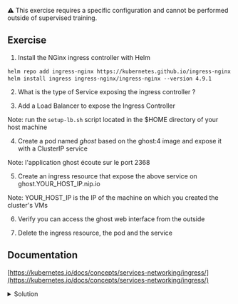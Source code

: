 :warning: This exercise requires a specific configuration and cannot be performed outside of supervised training.

## Exercise

1. Install the NGinx ingress controller with Helm

```
helm repo add ingress-nginx https://kubernetes.github.io/ingress-nginx
helm install ingress ingress-nginx/ingress-nginx --version 4.9.1
```

2. What is the type of Service exposing the ingress controller ?

3. Add a Load Balancer to expose the Ingress Controller

Note: run the ```setup-lb.sh``` script located in the $HOME directory of your host machine

4. Create a pod named *ghost* based on the ghost:4 image and expose it with a ClusterIP service

Note: l'application ghost écoute sur le port 2368

5. Create an ingress resource that expose the above service on ghost.YOUR_HOST_IP.nip.io

Note: YOUR_HOST_IP is the IP of the machine on which you created the cluster's VMs

6. Verify you can access the ghost web interface from the outside

7. Delete the ingress resource, the pod and the service

## Documentation

[https://kubernetes.io/docs/concepts/services-networking/ingress/](https://kubernetes.io/docs/concepts/services-networking/ingress/)

<details>
  <summary markdown="span">Solution</summary>

1. Install the NGinx ingress controller with Helm

```
helm repo add ingress-nginx https://kubernetes.github.io/ingress-nginx
helm install ingress ingress-nginx/ingress-nginx --version 4.9.1
```

2. What is the type of Service exposing the ingress controller ?

The ingress controller is exposed with a LoadBalancer type service

```
k get svc ingress-ingress-nginx-controller
```

This service cannot get an external IP address as the cluster is not managed by a cloud provider.

3. Add a Load Balancer to expose the Ingress Controller

The following command runs a HAProxy container on the host machine:

```
./setup-lb.sh 
```

This container acts as a load balancer in front of your worker nodes and exposes the Ingress Controller via ${YOUR_HOST_IP}.nip.io

![LB](./images/ingress.png)

4. Create a pod named *ghost* based on the ghost:4 image and expose it with a ClusterIP service

```
k run ghost --image=ghost:4 --port 2368 --expose
```

5. Create an ingress resource that expose the above service on ghost.YOUR_HOST_IP.nip.io

In this example the public IP adress of the host machine is *89.145.162.32*

```
EXTERNAL_IP=89.145.162.32
cat <<EOF | k apply -f -
apiVersion: networking.k8s.io/v1
kind: Ingress
metadata:
  name: ingress
spec:
  ingressClassName: nginx
  rules:
  - host: ghost.$EXTERNAL_IP.nip.io
    http:
      paths:
      - path: /
        pathType: Prefix
        backend:
          service:
            name: ghost
            port:
              number: 2368
EOF
```

6. Verify you can access the ghost web interface from the outside

The ghost web interface can be accessed using the *ghost.YOUR_HOST_IP.nip.io* domain name (this one is resolved by nip.io)

![ghost](./images/ghost.png)

7. Delete the ingress resource, the pod and the service

```
k delete ingress/ingress
k delete pod/ghost svc/ghost
```

</details>


